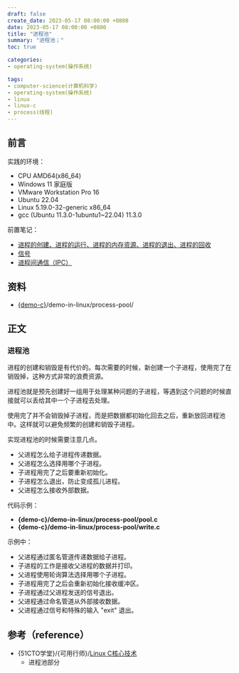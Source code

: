 ```yaml
---
draft: false
create_date: 2023-05-17 08:00:00 +0800
date: 2023-05-17 08:00:00 +0800
title: "进程池"
summary: "进程池；"
toc: true

categories:
- operating-system(操作系统)

tags:
- computer-science(计算机科学)
- operating-system(操作系统)
- linux
- linux-c
- process(线程)
---
```

## 前言

实践的环境：

- CPU AMD64(x86_64)
- Windows 11 家庭版
- VMware Workstation Pro 16
- Ubuntu 22.04
- Linux 5.19.0-32-generic x86_64
- gcc (Ubuntu 11.3.0-1ubuntu1~22.04) 11.3.0

前置笔记：

- [进程的创建、进程的运行、进程的内存资源、进程的退出、进程的回收](/post/computer-science/operating-system/linux/process)
- [信号](/post/computer-science/operating-system/linux/signal)
- [进程间通信（IPC）](/post/computer-science/operating-system/linux/ipc)

## 资料

- [{demo-c}](https://github.com/KelipuTe/demo-c)/demo-in-linux/process-pool/

## 正文

### 进程池

进程的创建和销毁是有代价的。每次需要的时候，新创建一个子进程，使用完了在销毁掉，这种方式非常的浪费资源。

进程池就是预先创建好一组用于处理某种问题的子进程，等遇到这个问题的时候直接就可以丢给其中一个子进程去处理。

使用完了并不会销毁掉子进程，而是把数据都初始化回去之后，重新放回进程池中。这样就可以避免频繁的创建和销毁子进程。

实现进程池的时候需要注意几点。

- 父进程怎么给子进程传递数据。
- 父进程怎么选择用哪个子进程。
- 子进程用完了之后要重新初始化。
- 子进程怎么退出，防止变成孤儿进程。
- 父进程怎么接收外部数据。

代码示例：

- **{demo-c}/demo-in-linux/process-pool/pool.c**
- **{demo-c}/demo-in-linux/process-pool/write.c**

示例中：

- 父进程通过匿名管道传递数据给子进程。
- 子进程的工作是接收父进程的数据并打印。
- 父进程使用轮询算法选择用哪个子进程。
- 子进程用完了之后会重新初始化接收缓冲区。
- 子进程通过父进程发送的信号退出。
- 父进程通过命名管道从外部接收数据。
- 父进程通过信号和特殊的输入 "exit" 退出。

## 参考（reference）

- {51CTO学堂}/{可用行师}/[Linux C核心技术](https://edu.51cto.com/course/28903.html)
  - 进程池部分
